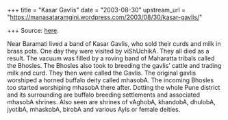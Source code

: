 +++
title = "Kasar Gavlis"
date = "2003-08-30"
upstream_url = "https://manasataramgini.wordpress.com/2003/08/30/kasar-gavlis/"

+++
Source: [here](https://manasataramgini.wordpress.com/2003/08/30/kasar-gavlis/).

Near Baramati lived a band of Kasar Gavlis, who sold their curds and
milk in brass pots. One day they were visited by viShUchikA. They all
died as a result. The vacuum was filled by a roving band of Maharatta
tribals called the Bhosles. The Bhosles also took to breeding the
gavlis’ cattle and trading milk and curd. They then were called the
Gavlis. The original gavlis worshiped a horned buffalo deity called
mhasobA. The incoming Bhosles too started worshiping mhasobA there
after. Dotting the whole Pune district and its surrounding are buffalo
breeding settlements and associated mhasobA shrines. Also seen are
shrines of vAghobA, khandobA, dhulobA, jyotibA, mhaskobA, birobA and
various AyIs or female deities.

